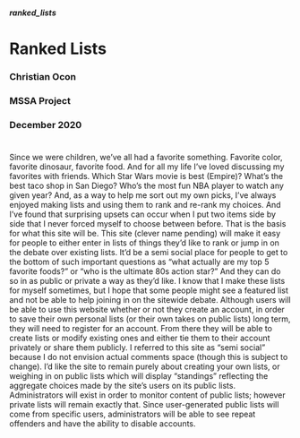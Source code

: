 ##### ranked_lists
# Ranked Lists

### Christian Ocon
### MSSA Project
### December 2020

#

Since we were children, we’ve all had a favorite something. Favorite color, favorite dinosaur, favorite food. And for all my life I’ve loved discussing my favorites with friends. Which Star Wars movie is best (Empire)? What’s the best taco shop in San Diego? Who’s the most fun NBA player to watch any given year? And, as a way to help me sort out my own picks, I’ve always enjoyed making lists and using them to rank and re-rank my choices. And I’ve found that surprising upsets can occur when I put two items side by side that I never forced myself to choose between before. That is the basis for what this site will be.
This site (clever name pending) will make it easy for people to either enter in lists of things they’d like to rank or jump in on the debate over existing lists. It’d be a semi social place for people to get to the bottom of such important questions as “what actually are my top 5 favorite foods?” or “who is the ultimate 80s action star?” And they can do so in as public or private a way as they’d like. I know that I make these lists for myself sometimes, but I hope that some people might see a featured list and not be able to help joining in on the sitewide debate.
Although users will be able to use this website whether or not they create an account, in order to save their own personal lists (or their own takes on public lists) long term, they will need to register for an account. From there they will be able to create lists or modify existing ones and either tie them to their account privately or share them publicly. 
I referred to this site as “semi social” because I do not envision actual comments space (though this is subject to change). I’d like the site to remain purely about creating your own lists, or weighing in on public lists which will display “standings” reflecting the aggregate choices made by the site’s users on its public lists. 
Administrators will exist in order to monitor content of public lists; however private lists will remain exactly that. Since user-generated public lists will come from specific users, administrators will be able to see repeat offenders and have the ability to disable accounts. 

